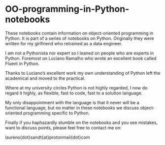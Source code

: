 # OO-programming-in-Python-notebooks

These notebooks contain information on object-oriented programming in Python. It is part of a series of notebooks on Python. Originally they were written for my girlfriend who retrained as a data engineer. 

I am not a Pythonista nor expert so I leaned on people who are experts in Python. Foremost on Luciano Ramalho who wrote an excellent book called Fluent in Python.

Thanks to Luciano’s excellent work my own understanding of Python left the academical and moved to the practical. 

Where at my university circles Python is not highly regarded, I now do regard it highly, as flexible, fast to code, fast to a solution language.

My only disappointment with the language is that it never will be a functional language, but no matter in these notebooks we discuss object-oriented programming specific to Python. 

Finally if you haphazardly stumble on the notebooks and you see mistakes, want to discuss points, please feel free to contact me on:

laurens{dot}sandt{at}protonmail{dot}com
